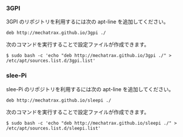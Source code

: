 ### 3GPI
3GPI のリポジトリを利用するには次の apt-line を追加してください。
```
deb http://mechatrax.github.io/3gpi ./
```

次のコマンドを実行することで設定ファイルが作成できます。
```
$ sudo bash -c 'echo "deb http://mechatrax.github.io/3gpi ./" > /etc/apt/sources.list.d/3gpi.list'
```

### slee-Pi
slee-Pi のリポジトリを利用するには次の apt-line を追加してください。
```
deb http://mechatrax.github.io/sleepi ./
```

次のコマンドを実行することで設定ファイルが作成できます。
```
$ sudo bash -c 'echo "deb http://mechatrax.github.io/sleepi ./" > /etc/apt/sources.list.d/sleepi.list'
```
